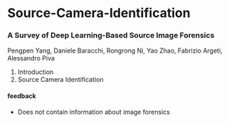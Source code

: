# Source-Camera-Identification

### A Survey of Deep Learning-Based Source Image Forensics

Pengpen Yang, Daniele Baracchi, Rongrong Ni, Yao Zhao, Fabrizio Argeti, Alessandro Piva

1. Introduction
2. Source Camera Identification

#### feedback
+ Does not contain information about image forensics
